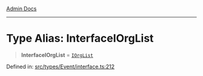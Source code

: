 [Admin Docs](/)

***

# Type Alias: InterfaceIOrgList

> **InterfaceIOrgList** = [`IOrgList`](../interfaces/IOrgList.md)

Defined in: [src/types/Event/interface.ts:212](https://github.com/PalisadoesFoundation/talawa-admin/blob/main/src/types/Event/interface.ts#L212)
